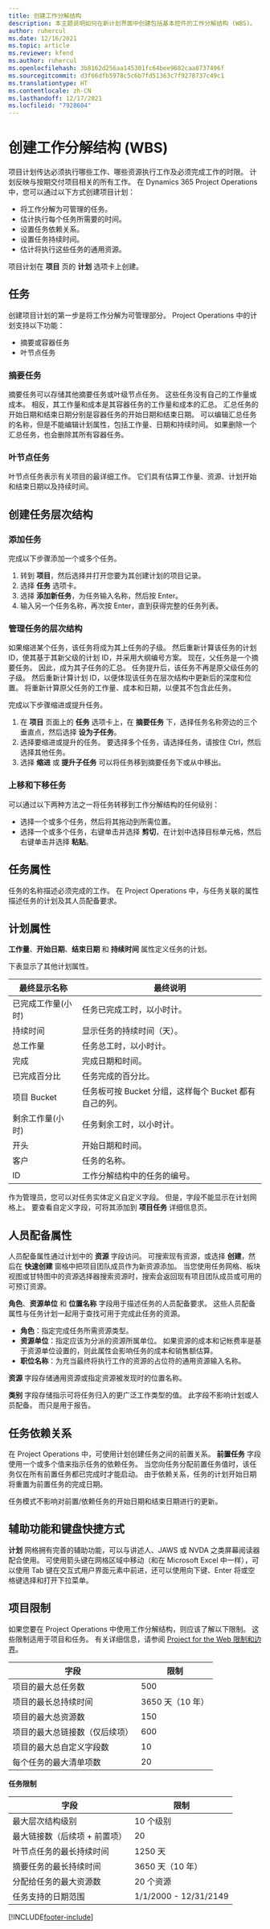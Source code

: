 ```yaml
---
title: 创建工作分解结构
description: 本主题说明如何在新计划界面中创建包括基本控件的工作分解结构 (WBS)。
author: ruhercul
ms.date: 12/16/2021
ms.topic: article
ms.reviewer: kfend
ms.author: ruhercul
ms.openlocfilehash: 3b8162d256aa145301fc64bee9682caa8737496f
ms.sourcegitcommit: d3f66dfb5978c5c6b7fd51363c7f9278737c49c1
ms.translationtype: HT
ms.contentlocale: zh-CN
ms.lasthandoff: 12/17/2021
ms.locfileid: "7928604"
---
```

# <a name="create-a-work-breakdown-structure-wbs"></a>创建工作分解结构 (WBS)

项目计划传达必须执行哪些工作、哪些资源执行工作及必须完成工作的时限。 计划反映与按期交付项目相关的所有工作。 在 Dynamics 365 Project Operations 中，您可以通过以下方式创建项目计划：

  - 将工作分解为可管理的任务。
  - 估计执行每个任务所需要的时间。
  - 设置任务依赖关系。
  - 设置任务持续时间。
  - 估计将执行这些任务的通用资源。 

项目计划在 **项目** 页的 **计划** 选项卡上创建。

## <a name="tasks"></a>任务

创建项目计划的第一步是将工作分解为可管理部分。 Project Operations 中的计划支持以下功能：

- 摘要或容器任务
- 叶节点任务

### <a name="summary-tasks"></a>摘要任务

摘要任务可以存储其他摘要任务或叶级节点任务。 这些任务没有自己的工作量或成本。 相反，其工作量和成本是其容器任务的工作量和成本的汇总。 汇总任务的开始日期和结束日期分别是容器任务的开始日期和结束日期。 可以编辑汇总任务的名称，但是不能编辑计划属性，包括工作量、日期和持续时间。 如果删除一个汇总任务，也会删除其所有容器任务。

### <a name="leaf-node-tasks"></a>叶节点任务

叶节点任务表示有关项目的最详细工作。 它们具有估算工作量、资源、计划开始和结束日期以及持续时间。

## <a name="create-a-task-hierarchy"></a>创建任务层次结构

### <a name="add-a-task"></a>添加任务

完成以下步骤添加一个或多个任务。

1. 转到 **项目**，然后选择并打开您要为其创建计划的项目记录。 
2. 选择 **任务** 选项卡。 
3. 选择 **添加新任务**，为任务输入名称，然后按 Enter。
2. 输入另一个任务名称，再次按 Enter，直到获得完整的任务列表。

### <a name="manage-hierarchy-of-a-task"></a>管理任务的层次结构

如果缩进某个任务，该任务将成为其上任务的子级。 然后重新计算该任务的计划 ID，使其基于其新父级的计划 ID，并采用大纲编号方案。 现在，父任务是一个摘要任务。 因此，成为其子任务的汇总。 任务提升后，该任务不再是原父级任务的子级。 然后重新计算计划 ID，以便体现该任务在层次结构中更新后的深度和位置。 将重新计算原父任务的工作量、成本和日期，以便其不包含此任务。

完成以下步骤缩进或提升任务。

1. 在 **项目** 页面上的 **任务** 选项卡上，在 **摘要任务** 下，选择任务名称旁边的三个垂直点，然后选择 **设为子任务**。 
2. 选择要缩进或提升的任务。 要选择多个任务，请选择任务，请按住 Ctrl，然后选择其他任务。
2. 选择 **缩进** 或 **提升子任务** 可以将任务移到摘要任务下或从中移出。

### <a name="move-tasks-up-and-down"></a>上移和下移任务

可以通过以下两种方法之一将任务转移到工作分解结构的任何级别：

- 选择一个或多个任务，然后将其拖动到所需位置。
- 选择一个或多个任务，右键单击并选择 **剪切**，在计划中选择目标单元格，然后右键单击并选择 **粘贴**。

## <a name="task-attributes"></a>任务属性

任务的名称描述必须完成的工作。 在 Project Operations 中，与任务关联的属性描述任务的计划及其人员配备要求。

## <a name="schedule-attributes"></a>计划属性

**工作量**、**开始日期**、**结束日期** 和 **持续时间** 属性定义任务的计划。

下表显示了其他计划属性。

| **最终显示名称** | **最终说明** |
| --- | --- |
| 已完成工作量(小时) | 任务已完成工时，以小时计。 |
| 持续时间 | 显示任务的持续时间（天）。 |
| 总工作量 | 任务总工时，以小时计。 |
| 完成 | 完成日期和时间。 |
| 已完成百分比 | 任务完成的百分比。 |
| 项目 Bucket | 任务板可按 Bucket 分组，这样每个 Bucket 都有自己的列。 |
| 剩余工作量(小时) | 任务剩余工时，以小时计。 |
| 开头 | 开始日期和时间。 |
| 客户 | 任务的名称。 |
| ID | 工作分解结构中的任务的编号。 |

作为管理员，您可以对任务实体定义自定义字段。 但是，字段不能显示在计划网格上。 要查看自定义字段，可将其添加到 **项目任务** 详细信息页。

## <a name="staffing-attributes"></a>人员配备属性

人员配备属性通过计划中的 **资源** 字段访问。 可搜索现有资源，或选择 **创建**，然后在 **快速创建** 窗格中把项目团队成员作为新资源添加。  当您使用任务网格、板块视图或甘特图中的资源选择器搜索资源时，搜索会返回现有项目团队成员或可用的可预订资源。

**角色**、**资源单位** 和 **位置名称** 字段用于描述任务的人员配备要求。 这些人员配备属性与任务计划一起用于查找可用于完成此任务的资源。

   - **角色**：指定完成任务所需资源类型。
   - **资源单位**：指定应该为分派的资源所属单位。 如果资源的成本和记帐费率是基于资源单位设置的，则此属性会影响任务的成本和销售额估算。
   - **职位名称**：为充当最终将执行工作的资源的占位符的通用资源输入名称。

**资源** 字段存储通用资源或指定资源被发现时的位置名称。

**类别** 字段存储指示可将任务归入的更广泛工作类型的值。 此字段不影响计划或人员配备。 而只是用于报告。

## <a name="task-dependencies"></a>任务依赖关系

在 Project Operations 中，可使用计划创建任务之间的前置关系。 **前置任务** 字段使用一个或多个值来指示任务的依赖任务。 当您向任务分配前置任务值时，该任务仅在所有前置任务都已完成时才能启动。 由于依赖关系，任务的计划开始日期将重置为前置任务的完成日期。

任务模式不影响对前置/依赖任务的开始日期和结束日期进行的更新。

## <a name="accessibility-and-keyboard-shortcuts"></a>辅助功能和键盘快捷方式

**计划** 网格拥有完善的辅助功能，可以与讲述人、JAWS 或 NVDA 之类屏幕阅读器配合使用。 可使用箭头键在网格区域中移动（和在 Microsoft Excel 中一样），可以使用 Tab 键在交互式用户界面元素中前进，还可以使用向下键、Enter 将或空格键选择和打开下拉菜单。

## <a name="project-limitations"></a>项目限制 
如果您要在 Project Operations 中使用工作分解结构，则应该了解以下限制。 这些限制适用于项目和任务。 有关详细信息，请参阅 [Project for the Web 限制和边界](/project-for-the-web/project-for-the-web-limits-and-boundaries)。

| **字段**                                          |  **限制**           |
|----------------------------------------------------|----------------------|
| 项目的最大总任务数                  | 500                  |
| 项目的最长总持续时间               | 3650 天（10 年） |
| 项目的最大总资源数              | 150                  |
| 项目的最大总链接数（仅后续项） | 600                  |
| 项目的最大总自定义字段数          | 10                   |
| 每个任务的最大清单项数                   | 20                   |

**任务限制**

| **字段**                               |   **限制**           |
|-----------------------------------------|-----------------------|
| 最大层次结构级别                 | 10 个级别             |
| 最大链接数（后续项 + 前置项） | 20                    |
| 叶节点任务的最长持续时间           | 1250 天             |
| 摘要任务的最长持续时间      | 3650 天（10 年）  |
| 分配给任务的最大资源数    | 20 个资源          |
| 任务支持的日期范围         | 1/1/2000 - 12/31/2149 |

[!INCLUDE[footer-include](../includes/footer-banner.md)]
